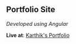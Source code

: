 ## Portfolio Site

*Developed using Angular*

**Live at**: [Karthik's Portfolio](https://karthiksgujjar.github.io/)
